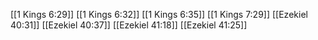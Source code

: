 [[1 Kings 6:29]]
[[1 Kings 6:32]]
[[1 Kings 6:35]]
[[1 Kings 7:29]]
[[Ezekiel 40:31]]
[[Ezekiel 40:37]]
[[Ezekiel 41:18]]
[[Ezekiel 41:25]]

